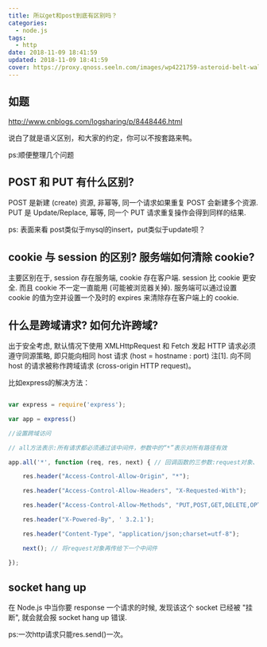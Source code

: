```yaml
---
title: 所以get和post到底有区别吗？
categories:
  - node.js
tags:
  - http
date: 2018-11-09 18:41:59
updated: 2018-11-09 18:41:59
cover: https://proxy.qnoss.seeln.com/images/wp4221759-asteroid-belt-wallpapers.jpg
---
```


## 如题

http://www.cnblogs.com/logsharing/p/8448446.html

说白了就是语义区别，和大家的约定，你可以不按套路来鸭。


ps:顺便整理几个问题

## POST 和 PUT 有什么区别?

POST 是新建 (create) 资源, 非幂等, 同一个请求如果重复 POST 会新建多个资源. PUT 是 Update/Replace, 幂等, 同一个 PUT 请求重复操作会得到同样的结果.

ps: 表面来看 post类似于mysql的insert，put类似于update呗？

## cookie 与 session 的区别? 服务端如何清除 cookie?

主要区别在于, session 存在服务端, cookie 存在客户端. session 比 cookie 更安全. 而且 cookie 不一定一直能用 (可能被浏览器关掉). 服务端可以通过设置 cookie 的值为空并设置一个及时的 expires 来清除存在客户端上的 cookie.


## 什么是跨域请求? 如何允许跨域?

出于安全考虑, 默认情况下使用 XMLHttpRequest 和 Fetch 发起 HTTP 请求必须遵守同源策略, 即只能向相同 host 请求 (host = hostname : port) 注[1]. 向不同 host 的请求被称作跨域请求 (cross-origin HTTP request)。

比如express的解决方法：

```js

var express = require('express');

var app = express()

//设置跨域访问

// all方法表示:所有请求都必须通过该中间件，参数中的“*”表示对所有路径有效

app.all('*', function (req, res, next) { // 回调函数的三参数:request对象、response对象、next回调函数

    res.header("Access-Control-Allow-Origin", "*");

    res.header("Access-Control-Allow-Headers", "X-Requested-With");

    res.header("Access-Control-Allow-Methods", "PUT,POST,GET,DELETE,OPTIONS");

    res.header("X-Powered-By", ' 3.2.1');

    res.header("Content-Type", "application/json;charset=utf-8");

    next(); // 将request对象再传给下一个中间件

});

```

## socket hang up

在 Node.js 中当你要 response 一个请求的时候, 发现该这个 socket 已经被 "挂断", 就会就会报 socket hang up 错误.

ps:一次http请求只能res.send()一次。





